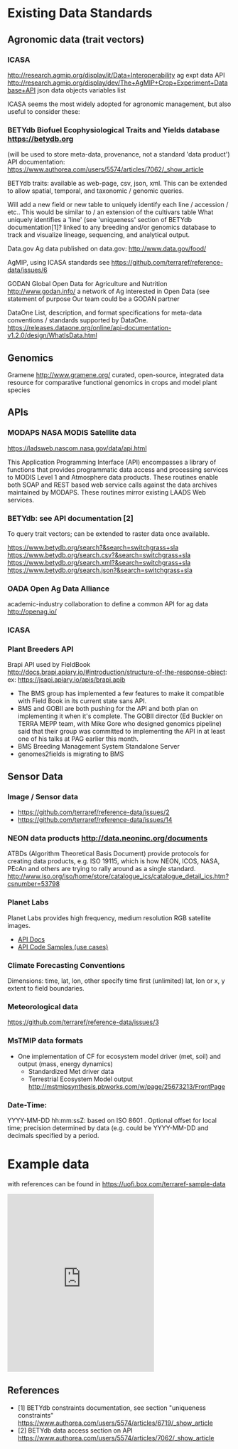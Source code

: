 # Existing Data Standards



## Agronomic data (trait vectors)

### ICASA 
http://research.agmip.org/display/it/Data+Interoperability
ag expt data API http://research.agmip.org/display/dev/The+AgMIP+Crop+Experiment+Database+API
json data objects
variables list

ICASA seems the most widely adopted for agronomic management, but also useful to consider these:

### BETYdb Biofuel Ecophysiological Traits and Yields database https://betydb.org
(will be used to store meta-data, provenance, not a standard 'data product')
API documentation: https://www.authorea.com/users/5574/articles/7062/_show_article

BETYdb traits: available as web-page, csv, json, xml. This can be extended to allow spatial, temporal, and taxonomic / genomic queries.

Will add a new field or new table to uniquely identify each line / accession / etc.. This would be similar to / an extension of the cultivars table What uniquely identifies a 'line' (see 'uniqueness' section of BETYdb documentation[1]? linked to any breeding and/or genomics database to track and visualize lineage, sequencing, and analytical output. 

Data.gov Ag data published on data.gov: http://www.data.gov/food/

AgMIP, using ICASA standards
see https://github.com/terraref/reference-data/issues/6

GODAN Global Open Data for Agriculture and Nutrition 
http://www.godan.info/
a network of Ag interested in Open Data (see statement of purpose
Our team could be a GODAN partner

DataOne 
List, description, and format specifications for meta-data conventions / standards supported by DataOne. 
https://releases.dataone.org/online/api-documentation-v1.2.0/design/WhatIsData.html

## Genomics

Gramene  http://www.gramene.org/
curated, open-source, integrated data resource for comparative functional genomics in crops and model plant species

## APIs

### MODAPS NASA MODIS Satellite data 

https://ladsweb.nascom.nasa.gov/data/api.html

This Application Programming Interface (API) encompasses a library of functions that provides programmatic data access and processing services to MODIS Level 1 and Atmosphere data products. These routines enable both SOAP and REST based web service calls against the data archives maintained by MODAPS. These routines mirror existing LAADS Web services.

### BETYdb: see API documentation [2] 

To query trait vectors; can be extended to raster data once available. 

https://www.betydb.org/search?&search=switchgrass+sla
https://www.betydb.org/search.csv?&search=switchgrass+sla
https://www.betydb.org/search.xml?&search=switchgrass+sla
https://www.betydb.org/search.json?&search=switchgrass+sla


### OADA Open Ag Data Alliance
academic-industry collaboration to define a common API for ag data
 http://openag.io/


### ICASA

### Plant Breeders API

Brapi API used by FieldBook http://docs.brapi.apiary.io/#introduction/structure-of-the-response-object:
ex: https://jsapi.apiary.io/apis/brapi.apib

* The BMS group has implemented a few features to make it compatible with Field Book in its current state sans API.
* BMS and GOBII are both pushing for the API and both plan on implementing it when it's complete. The GOBII director (Ed Buckler on TERRA MEPP team, with Mike Gore who designed genomics pipeline) said that their group was committed to implementing the API in at least one of his talks at PAG earlier this month.
* BMS Breeding Management System Standalone Server 
* genomes2fields is migrating to BMS





## Sensor Data


### Image / Sensor data 

* https://github.com/terraref/reference-data/issues/2
* https://github.com/terraref/reference-data/issues/14

### NEON data products http://data.neoninc.org/documents

ATBDs (Algorithm Theoretical Basis Document) provide protocols for creating data products, e.g. 
ISO 19115, which is how NEON, ICOS, NASA, PEcAn and others are trying to rally around as a single standard. http://www.iso.org/iso/home/store/catalogue_ics/catalogue_detail_ics.htm?csnumber=53798

### Planet Labs

Planet Labs provides high frequency, medium resolution RGB satellite images.

* [API Docs](https://www.planet.com/docs/?utm_source=intercom&utm_medium=email&utm_campaign=onboard-new-explorer&utm_content=Welcome-2015-10-a#apis)
* [API Code Samples (use cases)](https://www.planet.com/docs/v0/tutorials/)

### Climate Forecasting Conventions

Dimensions: time, lat, lon, other
specify time first (unlimited) lat, lon or x, y extent to field boundaries.

### Meteorological data

https://github.com/terraref/reference-data/issues/3

### MsTMIP data formats

* One implementation of CF for ecosystem model driver (met, soil) and output (mass, energy dynamics)
  * Standardized Met driver data
  * Terrestrial Ecosystem Model output http://mstmipsynthesis.pbworks.com/w/page/25673213/FrontPage


### Date-Time: 

YYYY-MM-DD hh:mm:ssZ: 
based on ISO 8601 . Optional offset for local time; precision determined by data (e.g. could be YYYY-MM-DD and decimals specified by a period.

# Example data 

with references can be found in https://uofi.box.com/terraref-sample-data
<iframe src="https://app.box.com/embed_widget/s/kuscr34y5halh4jome84z1z8txgh285y?view=list&sort=date&direction=ASC&theme=gray" width="330" height="400" frameborder="0"allowfullscreen webkitallowfullscreen msallowfullscreen></iframe>

## References

* [1] BETYdb constraints documentation, see section "uniqueness constraints"  https://www.authorea.com/users/5574/articles/6719/_show_article
* [2] BETYdb data access section on API https://www.authorea.com/users/5574/articles/7062/_show_article
